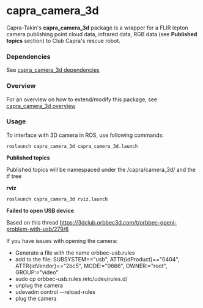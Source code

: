 # capra_camera_3d

 Capra-Takin's **capra_camera_3d** package is a wrapper for
 a FLIR lepton camera publishing point cloud data, infrared data,
 RGB data (see **Published topics** section) to Club Capra's rescue robot.

### Dependencies

See [capra_camera_3d dependencies](doc/dependencies.md)

### Overview

For an overview on how to extend/modify this package,
see [capra_camera_3d overview](doc/overview.md)

### Usage

To interface with 3D camera in ROS, use following commands:

    roslaunch capra_camera_3d capra_camera_3d.launch

**Published topics**

Published topics will be namespaced under the /capra/camera_3d/ and
the tf tree

**rviz**

    roslaunch capra_camera_3d rviz.launch
  
**Failed to open USB device**

Based on this thread https://3dclub.orbbec3d.com/t/orbbec-openi-problem-with-usb/279/6

If you have issues with opening the camera:

 * Generate a file with the name orbbec-usb.rules
 * add to the file: SUBSYSTEM=="usb", ATTR{idProduct}=="0404", ATTR{idVendor}=="2bc5", MODE:="0666", OWNER:="root", GROUP:="video"
 * sudo cp orbbec-usb.rules /etc/udev/rules.d/
 * unplug the camera
 * udevadm control --reload-rules
 * plug the camera
 
